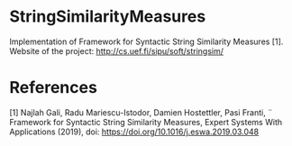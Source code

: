 # StringSimilarityMeasures
Implementation of Framework for Syntactic String Similarity Measures [1]. Website of the project: http://cs.uef.fi/sipu/soft/stringsim/

# References
[1] Najlah Gali, Radu Mariescu-Istodor, Damien Hostettler, Pasi Franti, ¨
Framework for Syntactic String Similarity Measures, Expert Systems With Applications (2019), doi:
https://doi.org/10.1016/j.eswa.2019.03.048
